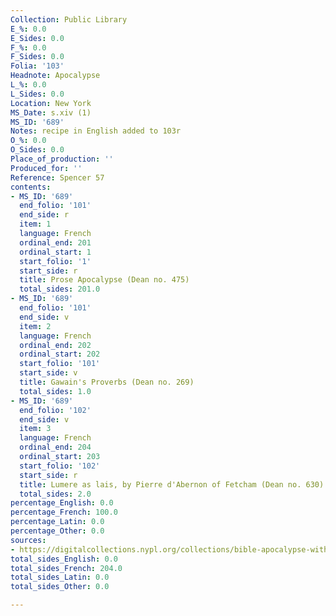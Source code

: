 ```yaml
---
Collection: Public Library
E_%: 0.0
E_Sides: 0.0
F_%: 0.0
F_Sides: 0.0
Folia: '103'
Headnote: Apocalypse
L_%: 0.0
L_Sides: 0.0
Location: New York
MS_Date: s.xiv (1)
MS_ID: '689'
Notes: recipe in English added to 103r
O_%: 0.0
O_Sides: 0.0
Place_of_production: ''
Produced_for: ''
Reference: Spencer 57
contents:
- MS_ID: '689'
  end_folio: '101'
  end_side: r
  item: 1
  language: French
  ordinal_end: 201
  ordinal_start: 1
  start_folio: '1'
  start_side: r
  title: Prose Apocalypse (Dean no. 475)
  total_sides: 201.0
- MS_ID: '689'
  end_folio: '101'
  end_side: v
  item: 2
  language: French
  ordinal_end: 202
  ordinal_start: 202
  start_folio: '101'
  start_side: v
  title: Gawain's Proverbs (Dean no. 269)
  total_sides: 1.0
- MS_ID: '689'
  end_folio: '102'
  end_side: v
  item: 3
  language: French
  ordinal_end: 204
  ordinal_start: 203
  start_folio: '102'
  start_side: r
  title: Lumere as lais, by Pierre d'Abernon of Fetcham (Dean no. 630)
  total_sides: 2.0
percentage_English: 0.0
percentage_French: 100.0
percentage_Latin: 0.0
percentage_Other: 0.0
sources:
- https://digitalcollections.nypl.org/collections/bible-apocalypse-with-gloss#/
total_sides_English: 0.0
total_sides_French: 204.0
total_sides_Latin: 0.0
total_sides_Other: 0.0

---
```

